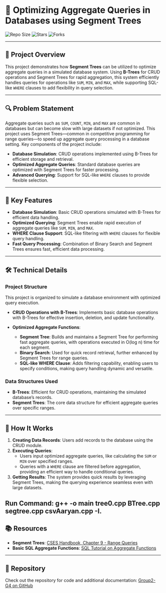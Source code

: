 # 🚀 Optimizing Aggregate Queries in Databases using Segment Trees

![Repo Size](https://img.shields.io/github/repo-size/BhargavShekokar3425/Group2-G4?style=for-the-badge)
![Stars](https://img.shields.io/github/stars/BhargavShekokar3425/Group2-G4?style=for-the-badge)
![Forks](https://img.shields.io/github/forks/BhargavShekokar3425/Group2-G4?style=for-the-badge)

---

## 📝 Project Overview

This project demonstrates how **Segment Trees** can be utilized to optimize aggregate queries in a simulated database system. Using **B-Trees** for CRUD operations and Segment Trees for rapid aggregation, this system efficiently handles queries for operations like `SUM`, `MIN`, and `MAX`, while supporting SQL-like `WHERE` clauses to add flexibility in query selection.

---

## 🔍 Problem Statement

Aggregate queries such as `SUM`, `COUNT`, `MIN`, and `MAX` are common in databases but can become slow with large datasets if not optimized. This project uses Segment Trees—common in competitive programming for range queries—to speed up aggregate query processing in a database setting. Key components of the project include:

- **Database Simulation**: CRUD operations implemented using B-Trees for efficient storage and retrieval.
- **Optimized Aggregate Queries**: Standard database queries are optimized with Segment Trees for faster processing.
- **Advanced Querying**: Support for SQL-like `WHERE` clauses to provide flexible selection.

---

## 🧠 Key Features

- **Database Simulation**: Basic CRUD operations simulated with B-Trees for efficient data handling.
- **Optimized Querying**: Segment Trees enable rapid execution of aggregate queries like `SUM`, `MIN`, and `MAX`.
- **WHERE Clause Support**: SQL-like filtering with `WHERE` clauses for flexible query handling.
- **Fast Query Processing**: Combination of Binary Search and Segment Trees ensures fast, efficient data processing.

---

## 🛠️ Technical Details

### Project Structure

This project is organized to simulate a database environment with optimized query execution.

- **CRUD Operations with B-Trees**: Implements basic database operations with B-Trees for effective insertion, deletion, and update functionality.

- **Optimized Aggregate Functions**:
  - **Segment Tree**: Builds and maintains a Segment Tree for performing fast aggregate queries, with operations executed in O(log n) time for each segment.
  - **Binary Search**: Used for quick record retrieval, further enhanced by Segment Trees for range queries.
  - **SQL-like WHERE Clause**: Adds filtering capability, enabling users to specify conditions, making query handling dynamic and versatile.

### Data Structures Used

- **B-Trees**: Efficient for CRUD operations, maintaining the simulated database’s records.
- **Segment Trees**: The core data structure for efficient aggregate queries over specific ranges.

---

## 🚀 How It Works

1. **Creating Data Records**: Users add records to the database using the CRUD module.
2. **Executing Queries**:
   - Users input optimized aggregate queries, like calculating the `SUM` or `MIN` over specified ranges.
   - Queries with a `WHERE` clause are filtered before aggregation, providing an efficient way to handle conditional queries.
3. **Getting Results**: The system provides quick results by leveraging Segment Trees, making the querying experience seamless even with large datasets.

Run Command:  g++ -o main tree0.cpp BTree.cpp segtree.cpp csvAaryan.cpp -I.
---

## 📚 Resources

- **Segment Trees**: [CSES Handbook, Chapter 9 - Range Queries](https://cses.fi/book/book.pdf)
- **Basic SQL Aggregate Functions**: [SQL Tutorial on Aggregate Functions](https://www.sqltutorial.org/sql-aggregate-functions/)

---

## 🔗 Repository

Check out the repository for code and additional documentation: [Group2-G4 on GitHub](https://github.com/BhargavShekokar3425/Group2-G4)
